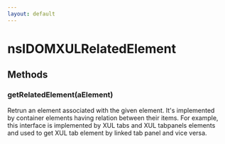 ```yaml
---
layout: default
---
```


# nsIDOMXULRelatedElement #

## Methods ##

### getRelatedElement(aElement) ###
  
Retrun an element associated with the given element. It's implemented  
by container elements having relation between their items. For example,  
this interface is implemented by XUL tabs and XUL tabpanels elements  
and used to get XUL tab element by linked tab panel and vice versa.  
  

